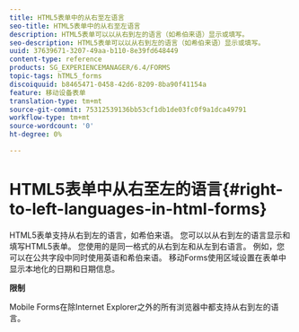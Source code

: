 ```yaml
---
title: HTML5表单中的从右至左语言
seo-title: HTML5表单中的从右至左语言
description: HTML5表单可以以从右到左的语言（如希伯来语）显示或填写。
seo-description: HTML5表单可以以从右到左的语言（如希伯来语）显示或填写。
uuid: 37639671-3207-49aa-b110-8e39fd648449
content-type: reference
products: SG_EXPERIENCEMANAGER/6.4/FORMS
topic-tags: hTML5_forms
discoiquuid: b8465471-0458-42d6-8209-8ba90f41154a
feature: 移动设备表单
translation-type: tm+mt
source-git-commit: 75312539136bb53cf1db1de03fc0f9a1dca49791
workflow-type: tm+mt
source-wordcount: '0'
ht-degree: 0%

---
```



# HTML5表单中从右至左的语言{#right-to-left-languages-in-html-forms}

HTML5表单支持从右到左的语言，如希伯来语。 您可以以从右到左的语言显示和填写HTML5表单。 您使用的是同一格式的从右到左和从左到右语言。 例如，您可以在公共字段中同时使用英语和希伯来语。 移动Forms使用区域设置在表单中显示本地化的日期和日期信息。

**限制**

Mobile Forms在除Internet Explorer之外的所有浏览器中都支持从右到左的语言。

